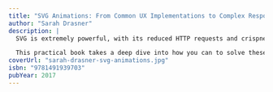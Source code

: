 ```yaml
---
title: "SVG Animations: From Common UX Implementations to Complex Responsive Animation"
author: "Sarah Drasner"
description: |
  SVG is extremely powerful, with its reduced HTTP requests and crispness on any display. It becomes increasingly more interesting as you explore its capabilities for responsive animation and performance boons. When you animate SVG, you must be aware of normal image traits like composition, color, implementation, and optimization. But when you animate, it increases the complexity of each of these factors exponentially.

  This practical book takes a deep dive into how you can to solve these problems.
coverUrl: "sarah-drasner-svg-animations.jpg"
isbn: "9781491939703"
pubYear: 2017
---
```

